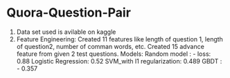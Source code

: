 # Quora-Question-Pair
1. Data set used is avilable on kaggle
2. Feature Engineering: 
Created 11 features like length of question 1, length of question2, number of comman words, etc.
Created 15 advance feature from given 2 test questions.
Models: 
Random model : - loss: 0.88
Logistic Regression: 0.52
SVM_with l1 regularization: 0.489
GBDT : - 0.357
